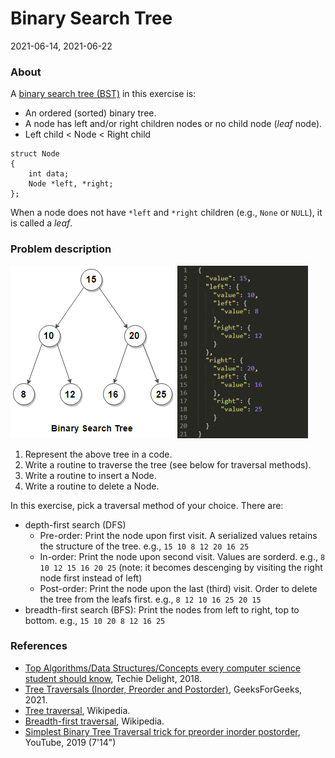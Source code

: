 # Binary Search Tree

2021-06-14, 2021-06-22

### About

A [binary search tree (BST)](https://en.wikipedia.org/wiki/Binary_search_tree) in this exercise is:

- An ordered (sorted) binary tree.
- A node has left and/or right children nodes or no child node (*leaf* node).
- Left child < Node < Right child

```
struct Node
{
    int data;
    Node *left, *right;
};
```

When a node does not have `*left` and `*right` children (e.g., `None` or `NULL`), it is called a *leaf*.

### Problem description

![Binary tree sample](./BinaryTreeSample.png) ![Binary tree sample in JSON format](./BinaryTreeSampleJson.png)

1. Represent the above tree in a code.
2. Write a routine to traverse the tree (see below for traversal methods).
3. Write a routine to insert a Node.
4. Write a routine to delete a Node.

In this exercise, pick a traversal method of your choice. There are:

- depth-first search (DFS)
    - Pre-order: Print the node upon first visit. A serialized values retains the structure of the tree. e.g., `15 10 8 12 20 16 25`
    - In-order: Print the node upon second visit. Values are sorderd. e.g., `8 10 12 15 16 20 25` (note: it becomes descenging by visiting the right node first instead of left)
    - Post-order: Print the node upon the last (third) visit. Order to delete the tree from the leafs first. e.g., `8 12 10 16 25 20 15`
- breadth-first search (BFS): Print the nodes from left to right, top to bottom. e.g., `15 10 20 8 12 16 25`

### References

- [Top Algorithms/Data Structures/Concepts every computer science student should know](https://medium.com/techie-delight/top-algorithms-data-structures-concepts-every-computer-science-student-should-know-e0549c67b4ac), Techie Delight, 2018.
- [Tree Traversals (Inorder, Preorder and Postorder)](https://www.geeksforgeeks.org/tree-traversals-inorder-preorder-and-postorder/), GeeksForGeeks, 2021.
- [Tree traversal](https://en.wikipedia.org/wiki/Tree_traversal), Wikipedia.
- [Breadth-first traversal](https://en.wikipedia.org/wiki/Breadth-first_search), Wikipedia.
- [Simplest Binary Tree Traversal trick for preorder inorder postorder](https://www.youtube.com/watch?v=WLvU5EQVZqY), YouTube, 2019 (7'14")